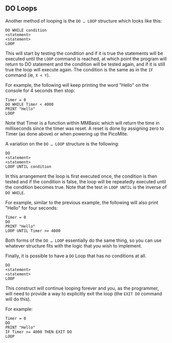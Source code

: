 ## DO Loops

Another method of looping is the `DO … LOOP` structure which looks like this:

```basic
DO WHILE condition
<statement>
<statement>
LOOP
```

This will start by testing the condition and if it is true the statements will be executed until the `LOOP`
command is reached, at which point the program will return to DO statement and the condition will be
tested again, and if it is still true the loop will execute again. The condition is the same as in the `IF`
command (ie, `X < Y`).

For example, the following will keep printing the word "Hello" on the console for 4 seconds then stop:

```basic
Timer = 0
DO WHILE Timer < 4000
PRINT "Hello"
LOOP
```

Note that Timer is a function within MMBasic which will return the time in milliseconds since the
timer was reset. A reset is done by assigning zero to Timer (as done above) or when powering up
the PicoMite.

A variation on the `DO … LOOP` structure is the following:

```basic
DO
<statement>
<statement>
LOOP UNTIL condition
```

In this arrangement the loop is first executed once, the condition is then tested and if the condition is
false, the loop will be repeatedly executed until the condition becomes true. Note that the test in
`LOOP UNTIL` is the inverse of `DO WHILE`.

For example, similar to the previous example, the following will also print "Hello" for four seconds:

```basic
Timer = 0
DO
PRINT "Hello"
LOOP UNTIL Timer >= 4000
```

Both forms of the `DO … LOOP` essentially do the same thing, so you can use whatever structure fits
with the logic that you wish to implement.

Finally, it is possible to have a `DO` Loop that has no conditions at all.

```basic
DO
<statement>
<statement>
LOOP
```


This construct will continue looping forever and you, as the programmer, will need to provide a way
to explicitly exit the loop (the `EXIT DO` command will do this). 

For example:

```basic
Timer = 0
DO
PRINT "Hello"
IF Timer >= 4000 THEN EXIT DO
LOOP
```